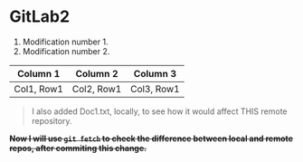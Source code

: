 # GitLab2

1. Modification number 1.
2. Modification number 2.

| Column 1 | Column 2 | Column 3 |
|----------|----------|----------|
| Col1, Row1 | Col2, Row1 | Col3, Row1 |

> I also added Doc1.txt, locally, to see how it would affect THIS remote repository.

**~~Now I will use ```git fetch``` to check the difference between local and remote repos, after commiting this change.~~**
